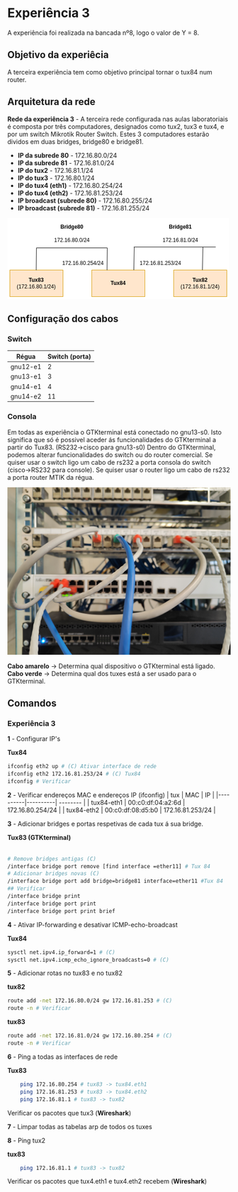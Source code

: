 # Experiência 3
A experiência foi realizada na bancada nº8, logo o valor de Y = 8.

## Objetivo da experiêcia
A terceira experiência tem como objetivo principal tornar o tux84 num router.

## Arquitetura da rede
**Rede da experiência 3** - A terceira rede configurada nas aulas laboratoriais é composta por três computadores, designados como tux2, tux3 e tux4, e por um switch Mikrotik Router Switch. Estes 3 computadores estarão dividos em duas bridges, bridge80 e bridge81.

- **IP da subrede 80** - 172.16.80.0/24
- **IP da subrede 81** - 172.16.81.0/24
- **IP do tux2** - 172.16.81.1/24
- **IP do tux3** - 172.16.80.1/24
- **IP do tux4 (eth1)** - 172.16.80.254/24
- **IP do tux4 (eth2)** - 172.16.81.253/24
- **IP broadcast (subrede 80)** - 172.16.80.255/24
- **IP broadcast (subrede 81)** - 172.16.81.255/24

![Arquiteura da rede exp3](img/exp3arch.png)


## Configuração dos cabos
### Switch 
|Régua | Switch (porta)|
|----------|----------|
| gnu12-e1 | 2        |
| gnu13-e1 | 3        |
| gnu14-e1 | 4        |
| gnu14-e2 | 11        |


### Consola
Em todas as experiência o GTKterminal está conectado no gnu13-s0. Isto significa que só é possivel aceder ás funcionalidades do GTKterminal a partir do Tux83. (RS232->cisco para gnu13-s0)
Dentro do GTKterminal, podemos alterar funcionalidades do switch ou do router comercial. Se quiser usar o switch ligo um cabo de rs232 a porta consola do switch (cisco->RS232 para console). Se quiser usar o router ligo um cabo de rs232 a porta router MTIK da régua.

![Cabos exp3](img/cables3.jpg)

**Cabo amarelo** -> Determina qual dispositivo o GTKterminal está ligado.
**Cabo verde** -> Determina qual dos tuxes está a ser usado para o GTKterminal.

## Comandos

### Experiência 3

**1** - Configurar IP's

**Tux84** 
```bash
ifconfig eth2 up # (C) Ativar interface de rede
ifconfig eth2 172.16.81.253/24 # (C) Tux84
ifconfig # Verificar
```

**2** - Verificar endereços MAC e endereços IP (ifconfig)
| tux | MAC | IP |
|----------|----------| -------- |
| tux84-eth1 | 00:c0:df:04:a2:6d | 172.16.80.254/24 |
| tux84-eth2 | 00:c0:df:08:d5:b0 | 172.16.81.253/24 |


**3** - Adicionar bridges e portas respetivas de cada tux á sua bridge.

**Tux83 (GTKterminal)**
```bash

# Remove bridges antigas (C)
/interface bridge port remove [find interface =ether11] # Tux 84
# Adicionar bridges novas (C)
/interface bridge port add bridge=bridge81 interface=ether11 #Tux 84
## Verificar
/interface bridge print
/interface bridge port print
/interface bridge port print brief
```

**4** - Ativar IP-forwarding e desativar ICMP-echo-broadcast

**Tux84**
```bash 
sysctl net.ipv4.ip_forward=1 # (C)
sysctl net.ipv4.icmp_echo_ignore_broadcasts=0 # (C)
```
**5** - Adicionar rotas no tux83 e no tux82

**tux82**
```bash 
route add -net 172.16.80.0/24 gw 172.16.81.253 # (C)
route -n # Verificar
```
**tux83**
```bash 
route add -net 172.16.81.0/24 gw 172.16.80.254 # (C)
route -n # Verificar
```

**6** - Ping a todas as interfaces de rede

**Tux83**
```bash
    ping 172.16.80.254 # tux83 -> tux84.eth1
    ping 172.16.81.253 # tux83 -> tux84.eth2
    ping 172.16.81.1 # tux83 -> tux82
```
Verificar os pacotes que tux3 (**Wireshark**)

**7** - Limpar todas as tabelas arp de todos os tuxes

**8** -  Ping tux2

**tux83**

```bash
    ping 172.16.81.1 # tux83 -> tux82
```

Verificar os pacotes que tux4.eth1 e tux4.eth2 recebem (**Wireshark**)
